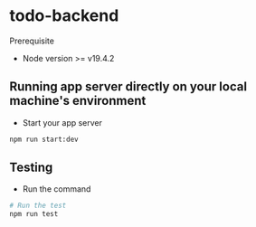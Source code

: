 # todo-backend

Prerequisite
-   Node version >= v19.4.2

## Running app server directly on your local machine's environment

-   Start your app server
```bash
npm run start:dev
```

## Testing

-   Run the command
```bash
# Run the test
npm run test
```